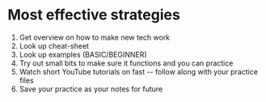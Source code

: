 # Most effective strategies

1. Get overview on how to make new tech work
2. Look up cheat-sheet
3. Look up examples (BASIC/BEGINNER)
4. Try out small bits to make sure it functions and you can practice
5. Watch short YouTube tutorials on fast -- follow along with your practice files
6. Save your practice as your notes for future

